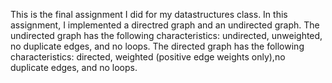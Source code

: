 This is the final assignment I did for my datastructures class. In this assignment, I implemented a directred graph and an undirected graph.
The undirected graph has the following characteristics: undirected, unweighted, no duplicate edges, and no loops.
The directed graph has the following characteristics: directed, weighted (positive edge weights only),no duplicate edges, and no loops.